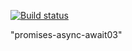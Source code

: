 [![Build status](https://ci.appveyor.com/api/projects/status/6m94g7lc0d1mnn0u?svg=true)](https://ci.appveyor.com/project/anikolaevski/promises-async-await03)

"promises-async-await03" 
